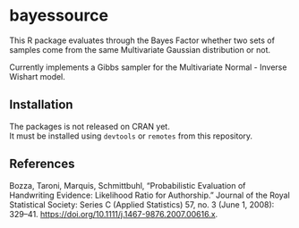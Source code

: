 # bayessource

This R package evaluates through the Bayes Factor whether two sets of samples come from the same Multivariate Gaussian distribution or not.

Currently implements a Gibbs sampler for the Multivariate Normal - Inverse Wishart model.

## Installation

The packages is not released on CRAN yet.   
It must be installed using `devtools` or `remotes` from this repository.

## References

Bozza, Taroni, Marquis, Schmittbuhl, “Probabilistic Evaluation of Handwriting Evidence: Likelihood Ratio for Authorship.” Journal of the Royal Statistical Society: Series C (Applied Statistics) 57, no. 3 (June 1, 2008): 329–41. https://doi.org/10.1111/j.1467-9876.2007.00616.x.
